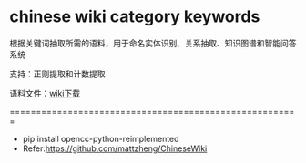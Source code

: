 # chinese wiki category keywords

根据关键词抽取所需的语料，用于命名实体识别、关系抽取、知识图谱和智能问答系统

支持：正则提取和计数提取

语料文件：[wiki下载](https://dumps.wikimedia.org/zhwiki/)

=======================================================

* pip install opencc-python-reimplemented
* Refer:https://github.com/mattzheng/ChineseWiki

